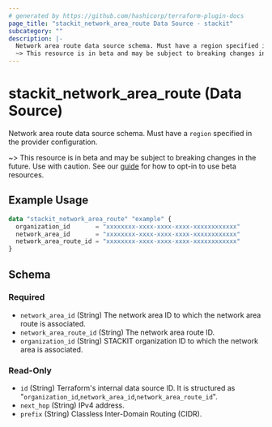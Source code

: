 ```yaml
---
# generated by https://github.com/hashicorp/terraform-plugin-docs
page_title: "stackit_network_area_route Data Source - stackit"
subcategory: ""
description: |-
  Network area route data source schema. Must have a region specified in the provider configuration.
  ~> This resource is in beta and may be subject to breaking changes in the future. Use with caution. See our guide https://registry.terraform.io/providers/stackitcloud/stackit/latest/docs/guides/opting_into_beta_resources for how to opt-in to use beta resources.
---
```


# stackit_network_area_route (Data Source)

Network area route data source schema. Must have a `region` specified in the provider configuration.

~> This resource is in beta and may be subject to breaking changes in the future. Use with caution. See our [guide](https://registry.terraform.io/providers/stackitcloud/stackit/latest/docs/guides/opting_into_beta_resources) for how to opt-in to use beta resources.

## Example Usage

```terraform
data "stackit_network_area_route" "example" {
  organization_id       = "xxxxxxxx-xxxx-xxxx-xxxx-xxxxxxxxxxxx"
  network_area_id       = "xxxxxxxx-xxxx-xxxx-xxxx-xxxxxxxxxxxx"
  network_area_route_id = "xxxxxxxx-xxxx-xxxx-xxxx-xxxxxxxxxxxx"
}
```

<!-- schema generated by tfplugindocs -->
## Schema

### Required

- `network_area_id` (String) The network area ID to which the network area route is associated.
- `network_area_route_id` (String) The network area route ID.
- `organization_id` (String) STACKIT organization ID to which the network area is associated.

### Read-Only

- `id` (String) Terraform's internal data source ID. It is structured as "`organization_id`,`network_area_id`,`network_area_route_id`".
- `next_hop` (String) IPv4 address.
- `prefix` (String) Classless Inter-Domain Routing (CIDR).
